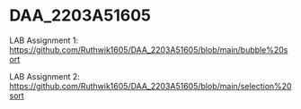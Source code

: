 # DAA_2203A51605
LAB Assignment 1: https://github.com/Ruthwik1605/DAA_2203A51605/blob/main/bubble%20sort

LAB Assignment 2: https://github.com/Ruthwik1605/DAA_2203A51605/blob/main/selection%20sort
